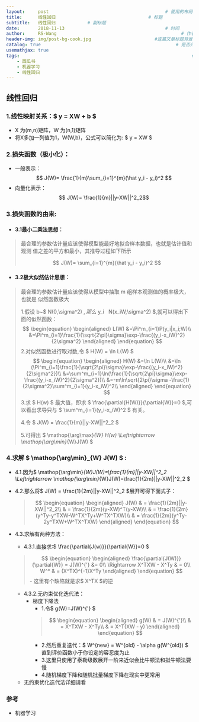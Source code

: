 ```yaml
---
layout:     post   				                            # 使用的布局（不需要改）
title:      线性回归				                   # 标题 
subtitle:   线性回归            # 副标题
date:       2018-11-13 				                        # 时间
author:     RS-Wang 						                      # 作者
header-img: img/post-bg-cook.jpg 	                    #这篇文章标题背景图片
catalog: true 						                            # 是否归档
usemathjax: true
tags:								                                  #标签
    - 西瓜书
    - 机器学习
	- 线性回归
---
```


## 线性回归

### 1.线性映射关系：$ y = XW + b $
- X 为(m,n)矩阵，W 为(n,1)矩阵
- 将X多加一列值为1，W(W,b)，公式可以简化为: $ y = XW $

### 2.损失函数（极小化）：
- 一般表示：
    $$ J(W)= \frac{1}{m}\sum_{i=1}^{m}(\hat y_i - y_i)^2 $$
- 向量化表示：
    $$ J(W)= \frac{1}{m}||y-XW||^2_2$$

### 3.损失函数的由来:
- #### 3.1最小二乘法思想：
> 最合理的参数估计量应该使得模型能最好地拟合样本数据，也就是估计值和观测
值之差的平方和最小，其推导过程如下所示
>
>$$ J(W)= \sum_{i=1}^{m}(\hat y_i - y_i)^2 $$
- #### 3.2极大似然估计思想：
>最合理的参数估计量应该使得从模型中抽取 m 组样本观测值的概率极大，也就是
似然函数极大
>
>1.假设 b~$ N(0,\sigma^2) $,那么$ y_i $~$ N(x_iW,\sigma^2) $,就可以得出下面的似然函数：
    $$
    \begin{equation}
    \begin{aligned}
    L(W) &=\Pi^m_{i=1}P(y_i|x_i;W)\\
    &=\Pi^m_{i=1}\frac{1}{\sqrt{2\pi}\sigma}\exp-\frac{(y_i-x_iW)^2}{2\sigma^2}
    \end{aligned}
    \end{equation}
    $$
>2.对似然函数进行取对数,令 $ H(W) = \ln L(W) $
    $$
    \begin{equation}
    \begin{aligned}
    H(W) &=\ln L(W)\\
    &=\ln (\Pi^m_{i=1}\frac{1}{\sqrt{2\pi}\sigma}\exp-\frac{(y_i-x_iW)^2}{2\sigma^2})\\
    &=\sum^m_{i=1}\ln(\frac{1}{\sqrt{2\pi}\sigma}\exp-\frac{(y_i-x_iW)^2}{2\sigma^2})\\
    &=-m\ln\sqrt{2\pi}\sigma -\frac{1}{2\sigma^2}\sum^m_{i=1}(y_i-x_iW)^2\\
    \end{aligned}
    \end{equation}
     $$
>3.求 $ H(w) $ 最大值，即求 $ \frac{\partial{H(W)}}{\partial{W}}=0 $,可以看出求导只与 $ \sum^m_{i=1}(y_i-x_iW)^2 $ 有关。
>
>4.令 $ J(W) = \frac{1}{m}||y-XW||^2_2 $
>
>5.可得出 $ \mathop{\arg\max}_{W} H(w) \Leftrightarrow \mathop{\arg\min}_{W}J(W) $
>

### 4.求解 $ \mathop{\arg\min}_{W} J(W) $ : 
- 4.1.因为$ \mathop{\arg\min}_{W}J(W)=\frac{1}{m}||y-XW||^2_2 \Leftrightarrow \mathop{\arg\min}_{W}J(W)=\frac{1}{2m}||y-XW||^2_2 $
- 4.2.那么将$ J(W) = \frac{1}{2m}||y-XW||^2_2 $展开可得下面式子：

    >$$
    \begin{equation}
    \begin{aligned}
    J(W) & = \frac{1}{2m}||y-XW||^2_2\\
    & = \frac{1}{2m}(y-XW)^T(y-XW)\\
    & = \frac{1}{2m}(y^Ty-y^TXW-W^TX^Ty+W^TX^TXW)\\
    & = \frac{1}{2m}(y^Ty-2y^TXW+W^TX^TXW)
    \end{aligned}
    \end{equation}
    $$

- 4.3.求解有两种方法：
    - 4.3.1.直接求:$ \frac{\partial{J(w)}}{\partial{W}}=0 $ 
    >$$
    \begin{equation}
    \begin{aligned}
    \frac{\partial{J(W)}}{\partial{W}} = J(W)^{'} &= 0\\
    \Rightarrow X^TXW - X^Ty & = 0\\
    W^* & = (X^TX)^{-1}X^Ty
    \end{aligned}
    \end{equation}
    $$ 
        - 这里有个缺陷就是求$ X^TX $的逆
    - 4.3.2.无约束优化迭代法：
        - 梯度下降法
            - 1.令$ g(W)=J(W)^{'} $
            >$$
            \begin{equation}
            \begin{aligned}
            g(W) & = J(W)^{'}\\
            & = X^TXW - X^Ty\\
            & = X^T(XW - y)
            \end{aligned}
            \end{equation}
            $$
            - 2.然后重复迭代：$ W^{new} = W^{old} - \alpha g(W^{old}) $ 直到评价函数小于你设定的容忍度为止
            - 3.这里只使用了泰勒级数展开一阶来近似会比牛顿法和拟牛顿法要慢
            - 4.随机梯度下降和随机批量梯度下降在现实中更常用
    - 无约束优化迭代法详细请看
### 参考
- 机器学习

